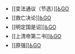 - [[变法通议（节选）]][♿GO](./变法通议（节选）.md)
- [[救亡决论]][♿GO](./救亡决论.md)
- [[明定国是诏]][♿GO](./明定国是诏.md)
- [[上清帝第二书]][♿GO](./上清帝第二书.md)
- [[原强]][♿GO](./原强.md)
